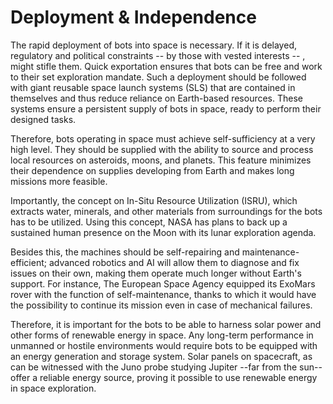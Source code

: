 # Deployment & Independence

The rapid deployment of bots into space is necessary. If it is delayed, regulatory and political constraints -- by those with vested interests -- , might stifle them. Quick exportation ensures that bots can be free and work to their set exploration mandate. Such a deployment should be followed with giant reusable space launch systems (SLS) that are contained in themselves and thus reduce reliance on Earth-based resources. These systems ensure a persistent supply of bots in space, ready to perform their designed tasks.

Therefore, bots operating in space must achieve self-sufficiency at a very high level. They should be supplied with the ability to source and process local resources on asteroids, moons, and planets. This feature minimizes their dependence on supplies developing from Earth and makes long missions more feasible.&#x20;

Importantly, the concept on In-Situ Resource Utilization (ISRU), which extracts water, minerals, and other materials from surroundings for the bots has to be utilized. Using this concept, NASA has plans to back up a sustained human presence on the Moon with its lunar exploration agenda.

Besides this, the machines should be self-repairing and maintenance-efficient; advanced robotics and AI will allow them to diagnose and fix issues on their own, making them operate much longer without Earth's support. For instance, The European Space Agency equipped its ExoMars rover with the function of self-maintenance, thanks to which it would have the possibility to continue its mission even in case of mechanical failures.&#x20;

Therefore, it is important for the bots to be able to harness solar power and other forms of renewable energy in space. Any long-term performance in unmanned or hostile environments would require bots to be equipped with an energy generation and storage system. Solar panels on spacecraft, as can be witnessed with the Juno probe studying Jupiter --far from the sun-- offer a reliable energy source, proving it possible to use renewable energy in space exploration.

